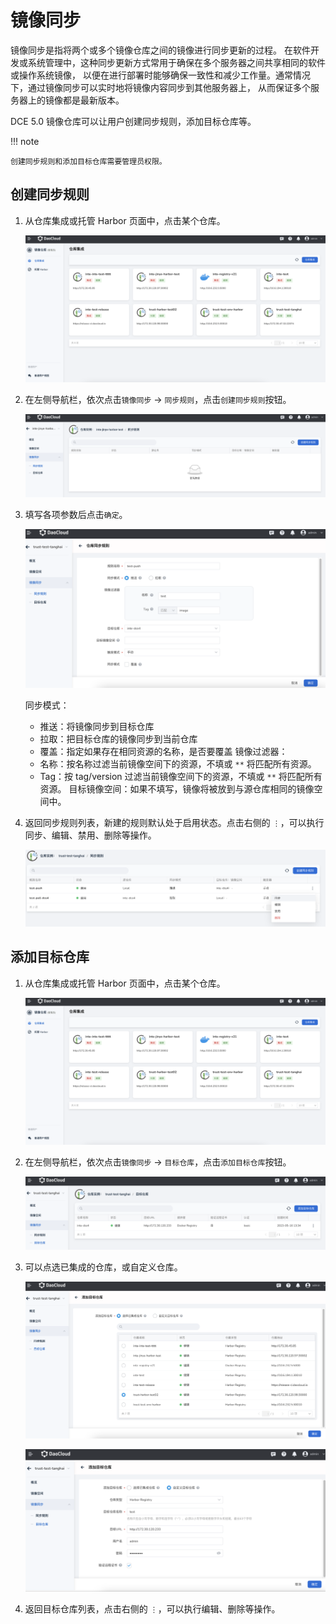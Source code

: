 # 镜像同步

镜像同步是指将两个或多个镜像仓库之间的镜像进行同步更新的过程。
在软件开发或系统管理中，这种同步更新方式常用于确保在多个服务器之间共享相同的软件或操作系统镜像，
以便在进行部署时能够确保一致性和减少工作量。通常情况下，通过镜像同步可以实时地将镜像内容同步到其他服务器上，
从而保证多个服务器上的镜像都是最新版本。

DCE 5.0 镜像仓库可以让用户创建同步规则，添加目标仓库等。

!!! note

    创建同步规则和添加目标仓库需要管理员权限。

## 创建同步规则

1. 从仓库集成或托管 Harbor 页面中，点击某个仓库。

    ![选择一个仓库](../img/sync00.png)

1. 在左侧导航栏，依次点击`镜像同步` -> `同步规则`，点击`创建同步规则`按钮。

    ![点击按钮](../img/sync01.png)

1. 填写各项参数后点击`确定`。

    ![配置参数](../img/sync02.png)

    同步模式：
    - 推送：将镜像同步到目标仓库
    - 拉取：把目标仓库的镜像同步到当前仓库
    - 覆盖：指定如果存在相同资源的名称，是否要覆盖
    镜像过滤器：
    - 名称：按名称过滤当前镜像空间下的资源，不填或 `**` 将匹配所有资源。
    - Tag：按 tag/version 过滤当前镜像空间下的资源，不填或 `**` 将匹配所有资源。
    目标镜像空间：如果不填写，镜像将被放到与源仓库相同的镜像空间中。

1. 返回同步规则列表，新建的规则默认处于启用状态。点击右侧的 `⋮`，可以执行同步、编辑、禁用、删除等操作。

    ![更多操作](../img/sync03.png)

## 添加目标仓库

1. 从仓库集成或托管 Harbor 页面中，点击某个仓库。

    ![选择一个仓库](../img/sync00.png)

1. 在左侧导航栏，依次点击`镜像同步` -> `目标仓库`，点击`添加目标仓库`按钮。

    ![点击按钮](../img/target01.png)

1. 可以点选已集成的仓库，或自定义仓库。

    ![选择](../img/target02.png)

    ![自定义](../img/target03.png)

1. 返回目标仓库列表，点击右侧的 `⋮`，可以执行编辑、删除等操作。
